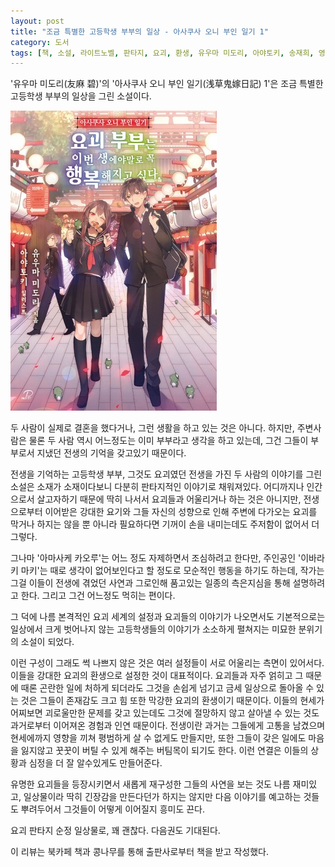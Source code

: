 ```yaml
---
layout: post
title: "조금 특별한 고등학생 부부의 일상 - 아사쿠사 오니 부인 일기 1"
category: 도서
tags: [책, 소설, 라이트노벨, 판타지, 요괴, 환생, 유우마 미도리, 아야토키, 송재희, 영상출판미디어, 노블엔진 팝, 북카페 책과 콩나무, 서평]
---
```


'유우마 미도리(友麻 碧)'의
'아사쿠사 오니 부인 일기(浅草鬼嫁日記) 1'은
조금 특별한 고등학생 부부의 일상을 그린 소설이다.

![표지](/images/asakusa-oniyome-nikki-1-book-h480.jpg)

두 사람이 실제로 결혼을 했다거나, 그런 생활을 하고 있는 것은 아니다.
하지만, 주변사람은 물론 두 사람 역시 어느정도는 이미 부부라고 생각을 하고 있는데,
그건 그들이 부부로서 지냈던 전생의 기억을 갖고있기 때문이다.

전생을 기억하는 고등학생 부부, 그것도 요괴였던 전생을 가진 두 사람의 이야기를 그린 소설은
소재가 소재이다보니 다분히 판타지적인 이야기로 채워져있다.
어디까지나 인간으로서 살고자하기 때문에 딱히 나서서 요괴들과 어울리거나 하는 것은 아니지만,
전생으로부터 이어받은 강대한 요기와 그들 자신의 성향으로 인해
주변에 다가오는 요괴를 막거나 하지는 않을 뿐 아니라 필요하다면 기꺼이 손을 내미는데도 주저함이 없어서 더 그렇다.

그나마 '아마사케 카오루'는 어느 정도 자제하면서 조심하려고 한다만,
주인공인 '이바라키 마키'는 때로 생각이 없어보인다고 할 정도로 모순적인 행동을 하기도 하는데,
작가는 그걸 이들이 전생에 겪었던 사연과 그로인해 품고있는 일종의 측은지심을 통해 설명하려고 한다.
그리고 그건 어느정도 먹히는 편이다.

그 덕에 나름 본격적인 요괴 세계의 설정과 요괴들의 이야기가 나오면서도
기본적으로는 일상에서 크게 벗어나지 않는 고등학생들의 이야기가 소소하게 펼쳐지는
미묘한 분위기의 소설이 되었다.

이런 구성이 그래도 썩 나쁘지 않은 것은 여러 설정들이 서로 어울리는 측면이 있어서다.
이들을 강대한 요괴의 환생으로 설정한 것이 대표적이다.
요괴들과 자주 얽히고 그 때문에 때론 곤란한 일에 처하게 되더라도
그것을 손쉽게 넘기고 금세 일상으로 돌아올 수 있는 것은
그들이 존재감도 크고 힘 또한 막강한 요괴의 환생이기 때문이다.
이들의 현세가 어찌보면 괴로울만한 문제를 갖고 있는데도
그것에 절망하지 않고 살아낼 수 있는 것도 과거로부터 이어져온 경험과 인연 때문이다.
전생이란 과거는 그들에게 고통을 남겼으며 현세에까지 영향을 끼쳐 평범하게 살 수 없게도 만들지만,
또한 그들이 갖은 일에도 마음을 잃지않고 꿋꿋이 버틸 수 있게 해주는 버팀목이 되기도 한다.
이런 연결은 이들의 상황과 심정을 더 잘 알수있게도 만들어준다.

유명한 요괴들을 등장시키면서 새롭게 재구성한 그들의 사연을 보는 것도 나름 재미있고,
일상물이라 딱히 긴장감을 만든다던가 하지는 않지만 다음 이야기를 예고하는 것들도 뿌려두어서 그것들이 어떻게 이어질지 흥미도 끈다.

요괴 판타지 순정 일상물로, 꽤 괜찮다.
다음권도 기대된다.



<div class="im im-info">
이 리뷰는 북카페 책과 콩나무를 통해 출판사로부터 책을 받고 작성했다.
</div>
